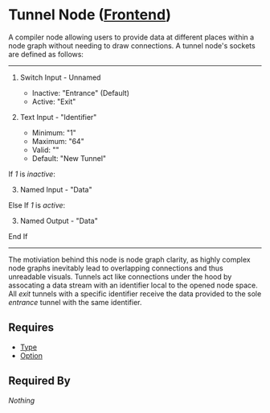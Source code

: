 # Tunnel Node ([Frontend](../../../frontend.md))

A compiler node allowing users to provide data at different places within a node graph without needing to draw connections. A tunnel node's sockets are defined as follows:

___

1. Switch Input - Unnamed<br>
    - Inactive: "Entrance" (Default)
    - Active: "Exit"

2. Text Input - "Identifier"
    - Minimum: "1"
    - Maximum: "64"
    - Valid: ""
    - Default: "New Tunnel"

If *1* is *inactive*:

3. Named Input - "Data"

Else If *1* is *active*:

3. Named Output - "Data"

End If

___

The motiviation behind this node is node graph clarity, as highly complex node graphs inevitably lead to overlapping connections and thus unreadable visuals. Tunnels act like connections under the hood by assocating a data stream with an identifier local to the opened node space. All *exit* tunnels with a specific identifier receive the data provided to the sole *entrance* tunnel with the same identifier. 

## Requires

- [Type](./type.md)
- [Option](./option.md)

## Required By

*Nothing*
